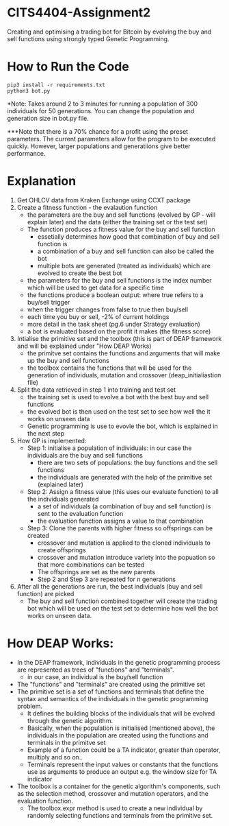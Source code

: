 # CITS4404-Assignment2
Creating and optimising a trading bot for Bitcoin by evolving the buy and sell functions using strongly typed Genetic Programming. 

# How to Run the Code
```
pip3 install -r requirements.txt
python3 bot.py
```
*Note: Takes around 2 to 3 minutes for running a population of 300 individuals for 50 generations.
You can change the population and generation size in bot.py file. 


***Note that there is a 70% chance for a profit using the preset parameters. The current parameters allow for the program to be executed quickly. However, larger populations and generatiions give better performance. 
# Explanation
1. Get OHLCV data from Kraken Exchange using CCXT package
2. Create a fitness function - the evalaution function
    - the parameters are the buy and sell functions  (evolved by GP - will explain later) and the data (either the training set or the test set)
    - The function produces a fitness value for the buy and sell function 
        - essetially determines how good that combination of buy and sell function is
        - a combination of a buy and sell function can also be called the bot 
        - multiple bots are generated (treated as individuals) which are evolved to create the best bot
    - the parameters for the buy and sell functions is the index number which will be used to get data for a specific time
    - the functions produce a boolean output: where true refers to a buy/sell trigger
    - when the trigger changes from false to true then buy/sell 
    - each time you buy or sell, -2% of current holdings 
    - more detail in the task sheet (pg.6 under Strategy evaluation)
    - a bot is evaluated based on the profit it makes (the fitness score)
3. Intialise the primitive set and the toolbox (this is part of DEAP framework and will be explained under "How DEAP Works)
    - the primitve set contains the functions and arguments that will make up the buy and sell functions
    - the toolbox contains the functions that will be used for the generation of individuals, mutation and crossover (deap_initialiastion file)
4. Split the data retrieved in step 1 into training and test set
    - the training set is used to evolve a bot with the best buy and sell functions
    - the evolved bot is then used on the test set to see how well the it works on unseen data
    - Genetic programming is use to evovle the bot, which is explained in the next step
5. How GP is implemented:
    - Step 1: initialise a population of individuals: in our case the individuals are the buy and sell functions
        - there are two sets of populations: the buy functions and the sell functions
        - the individuals are generated with the help of the primitive set (explained later)
    - Step 2: Assign a fitness value (this uses our evaluate function) to all the individuals generated
        - a set of individuals (a combination of buy and sell function) is sent to the evaluation function
        - the evaluation function assigns a value to that combination 
    - Step 3: Clone the parents with higher fitness so offsprings can be created
        - crossover and mutation is applied to the cloned individuals to create offsprings
        - crossover and mutation introduce variety into the popuation so that more combinations can be tested
        - The offsprings are set as the new parents
        - Step 2 and Step 3 are repeated for n generations
6. After all the generations are run, the best individuals (buy and sell function) are picked
    - The buy and sell function combined together will create the trading bot which will be used on the test set to determine how well the bot works on unseen data. 

# How DEAP Works:

- In the DEAP framework, individuals in the genetic programming process are represented as trees of "functions" and "terminals". 
    - in our case, an individual is the buy/sell function
- The "functions" and "terminals" are created using the primitive set
- The primitive set is a set of functions and terminals that define the syntax and semantics of the individuals in the genetic programming problem. 
    - It defines the building blocks of the individuals that will be evolved through the genetic algorithm.
    - Basically, when the population is initialised (mentioned above), the individuals in the population are created using the functions and terminals in the primitve set
    - Example of a function could be a TA indicator, greater than operator, multiply and so on..
    - Terminals represent the input values or constants that the functions use as arguments to produce an output e.g. the window size for TA indicator
- The toolbox is a container for the genetic algorithm's components, such as the selection method, crossover and mutation operators, 
and the evaluation function.
    - The toolbox.expr method is used to create a new individual by randomly selecting functions and terminals from the primitive set.

